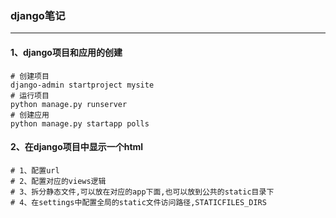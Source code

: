 ### django笔记  
***
#### 1、django项目和应用的创建  
```shell
# 创建项目
django-admin startproject mysite
# 运行项目
python manage.py runserver
# 创建应用
python manage.py startapp polls
```
#### 2、在django项目中显示一个html
```text
# 1、配置url
# 2、配置对应的views逻辑
# 3、拆分静态文件,可以放在对应的app下面,也可以放到公共的static目录下
# 4、在settings中配置全局的static文件访问路径,STATICFILES_DIRS
```